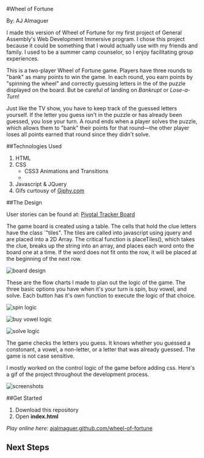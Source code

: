 #Wheel of Fortune

By: AJ Almaguer


I made this version of Wheel of Fortune for my first project of General Assembly's Web Development Immersive program. I chose this project because it could be something that I would actually use with my friends and family. I used to be a summer camp counselor, so I enjoy facilitating group experiences.

This is a two-player Wheel of Fortune game. Players have three rounds to "bank" as many points to win the game. In each round, you earn points by "spinning the wheel" and correctly guessing letters in the of the puzzle displayed on the board. But be careful of landing on *Bankrupt* or *Lose-a-Turn*! 

Just like the TV show, you have to keep track of the guessed letters yourself. If the letter you guess isn't in the puzzle or has already been guessed, you lose your turn. A round ends when a player solves the puzzle, which allows them to "bank" their points for that round—the other player loses all points earned that round since they didn't solve.

##Technologies Used

1. HTML
2. CSS
   * CSS3 Animations and Transitions
   * ​
3. Javascript & JQuery
4. Gifs curtousy of [Giphy.com](www.giphy.com)

##The Design

User stories can be found at: [Pivotal Tracker Board](https://www.pivotaltracker.com/n/projects/1558283)

The game board is created using a table. The cells that hold the clue letters have the class `"tiles". The tiles are called into javascript using jquery and are placed into a 2D Array. The critical function is placeTiles(), which takes the clue, breaks up the string into an array, and places each word onto the board one at a time. If the word does not fit onto the row, it will be placed at the beginning of the next row.


![board design](https://raw.githubusercontent.com/ajalmaguer/wheel-of-fortune/master/images/wheel-of-fortune.png)


These are the flow charts I made to plan out the logic of the game. The three basic options you have when it's your turn is spin, buy vowel, and solve. Each button has it's own function to execute the logic of that choice.


![spin logic](https://raw.githubusercontent.com/ajalmaguer/wheel-of-fortune/master/images/spin%20flow%20chart.png)


![buy vowel logic](https://raw.githubusercontent.com/ajalmaguer/wheel-of-fortune/master/images/buy%20vowel%20flow%20chart.png)


![solve logic](https://raw.githubusercontent.com/ajalmaguer/wheel-of-fortune/master/images/solve%20flow%20chart.png)


The game checks the letters you guess. It knows whether you guessed a constonant, a vowel, a non-letter, or a letter that was already guessed. The game is not case sensitive.


I mostly worked on the control logic of the game before adding css. Here's a gif of the project throughout the development process.


![screenshots](https://raw.githubusercontent.com/ajalmaguer/wheel-of-fortune/master/images/design-over-time.gif)


##Get Started

1. Download this repository
2. Open **index.html**

*Play online here:* [ajalmaguer.github.com/wheel-of-fortune](ajalmaguer.github.com/wheel-of-fortune) 



## Next Steps

